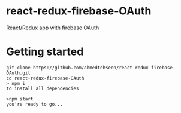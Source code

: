 # react-redux-firebase-OAuth
React/Redux app with firebase OAuth

# Getting started
```
git clone https://github.com/ahmedtehseen/react-redux-firebase-OAuth.git
cd react-redux-firebase-OAuth
> npm i
to install all dependencies

>npm start
you're ready to go...
```
